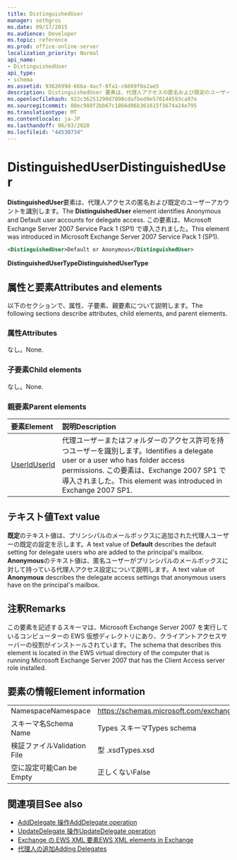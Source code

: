 ```yaml
---
title: DistinguishedUser
manager: sethgros
ms.date: 09/17/2015
ms.audience: Developer
ms.topic: reference
ms.prod: office-online-server
localization_priority: Normal
api_name:
- DistinguishedUser
api_type:
- schema
ms.assetid: 9362699d-666a-4acf-8fa1-c6669f0a2ae5
description: DistinguishedUser 要素は、代理人アクセスの匿名および既定のユーザーアカウントを識別します。 この要素は、Microsoft Exchange Server 2007 Service Pack 1 (SP1) で導入されました。
ms.openlocfilehash: 922c36251290d7090cdafbed9e570144593ca97e
ms.sourcegitcommit: 88ec988f2bb67c1866d06b361615f3674a24e795
ms.translationtype: MT
ms.contentlocale: ja-JP
ms.lasthandoff: 06/03/2020
ms.locfileid: "44530734"
---
```

# <a name="distinguisheduser"></a><span data-ttu-id="12e65-104">DistinguishedUser</span><span class="sxs-lookup"><span data-stu-id="12e65-104">DistinguishedUser</span></span>

<span data-ttu-id="12e65-105">**DistinguishedUser**要素は、代理人アクセスの匿名および既定のユーザーアカウントを識別します。</span><span class="sxs-lookup"><span data-stu-id="12e65-105">The **DistinguishedUser** element identifies Anonymous and Default user accounts for delegate access.</span></span> <span data-ttu-id="12e65-106">この要素は、Microsoft Exchange Server 2007 Service Pack 1 (SP1) で導入されました。</span><span class="sxs-lookup"><span data-stu-id="12e65-106">This element was introduced in Microsoft Exchange Server 2007 Service Pack 1 (SP1).</span></span> 
  
```xml
<DistinguishedUser>Default or Anonymous</DistinguishedUser>
```

 <span data-ttu-id="12e65-107">**DistinguishedUserType**</span><span class="sxs-lookup"><span data-stu-id="12e65-107">**DistinguishedUserType**</span></span>
## <a name="attributes-and-elements"></a><span data-ttu-id="12e65-108">属性と要素</span><span class="sxs-lookup"><span data-stu-id="12e65-108">Attributes and elements</span></span>

<span data-ttu-id="12e65-109">以下のセクションで、属性、子要素、親要素について説明します。</span><span class="sxs-lookup"><span data-stu-id="12e65-109">The following sections describe attributes, child elements, and parent elements.</span></span>
  
### <a name="attributes"></a><span data-ttu-id="12e65-110">属性</span><span class="sxs-lookup"><span data-stu-id="12e65-110">Attributes</span></span>

<span data-ttu-id="12e65-111">なし。</span><span class="sxs-lookup"><span data-stu-id="12e65-111">None.</span></span>
  
### <a name="child-elements"></a><span data-ttu-id="12e65-112">子要素</span><span class="sxs-lookup"><span data-stu-id="12e65-112">Child elements</span></span>

<span data-ttu-id="12e65-113">なし。</span><span class="sxs-lookup"><span data-stu-id="12e65-113">None.</span></span>
  
### <a name="parent-elements"></a><span data-ttu-id="12e65-114">親要素</span><span class="sxs-lookup"><span data-stu-id="12e65-114">Parent elements</span></span>

|<span data-ttu-id="12e65-115">**要素**</span><span class="sxs-lookup"><span data-stu-id="12e65-115">**Element**</span></span>|<span data-ttu-id="12e65-116">**説明**</span><span class="sxs-lookup"><span data-stu-id="12e65-116">**Description**</span></span>|
|:-----|:-----|
|[<span data-ttu-id="12e65-117">UserId</span><span class="sxs-lookup"><span data-stu-id="12e65-117">UserId</span></span>](userid.md) <br/> |<span data-ttu-id="12e65-118">代理ユーザーまたはフォルダーのアクセス許可を持つユーザーを識別します。</span><span class="sxs-lookup"><span data-stu-id="12e65-118">Identifies a delegate user or a user who has folder access permissions.</span></span> <span data-ttu-id="12e65-119">この要素は、Exchange 2007 SP1 で導入されました。</span><span class="sxs-lookup"><span data-stu-id="12e65-119">This element was introduced in Exchange 2007 SP1.</span></span>  <br/> |
   
## <a name="text-value"></a><span data-ttu-id="12e65-120">テキスト値</span><span class="sxs-lookup"><span data-stu-id="12e65-120">Text value</span></span>

<span data-ttu-id="12e65-121">**既定**のテキスト値は、プリンシパルのメールボックスに追加された代理人ユーザーの既定の設定を示します。</span><span class="sxs-lookup"><span data-stu-id="12e65-121">A text value of **Default** describes the default setting for delegate users who are added to the principal's mailbox.</span></span> <span data-ttu-id="12e65-122">**Anonymous**のテキスト値は、匿名ユーザーがプリンシパルのメールボックスに対して持っている代理人アクセス設定について説明します。</span><span class="sxs-lookup"><span data-stu-id="12e65-122">A text value of **Anonymous** describes the delegate access settings that anonymous users have on the principal's mailbox.</span></span> 
  
## <a name="remarks"></a><span data-ttu-id="12e65-123">注釈</span><span class="sxs-lookup"><span data-stu-id="12e65-123">Remarks</span></span>

<span data-ttu-id="12e65-124">この要素を記述するスキーマは、Microsoft Exchange Server 2007 を実行しているコンピューターの EWS 仮想ディレクトリにあり、クライアントアクセスサーバーの役割がインストールされています。</span><span class="sxs-lookup"><span data-stu-id="12e65-124">The schema that describes this element is located in the EWS virtual directory of the computer that is running Microsoft Exchange Server 2007 that has the Client Access server role installed.</span></span>
  
## <a name="element-information"></a><span data-ttu-id="12e65-125">要素の情報</span><span class="sxs-lookup"><span data-stu-id="12e65-125">Element information</span></span>

|||
|:-----|:-----|
|<span data-ttu-id="12e65-126">Namespace</span><span class="sxs-lookup"><span data-stu-id="12e65-126">Namespace</span></span>  <br/> |https://schemas.microsoft.com/exchange/services/2006/types  <br/> |
|<span data-ttu-id="12e65-127">スキーマ名</span><span class="sxs-lookup"><span data-stu-id="12e65-127">Schema Name</span></span>  <br/> |<span data-ttu-id="12e65-128">Types スキーマ</span><span class="sxs-lookup"><span data-stu-id="12e65-128">Types schema</span></span>  <br/> |
|<span data-ttu-id="12e65-129">検証ファイル</span><span class="sxs-lookup"><span data-stu-id="12e65-129">Validation File</span></span>  <br/> |<span data-ttu-id="12e65-130">型 .xsd</span><span class="sxs-lookup"><span data-stu-id="12e65-130">Types.xsd</span></span>  <br/> |
|<span data-ttu-id="12e65-131">空に設定可能</span><span class="sxs-lookup"><span data-stu-id="12e65-131">Can be Empty</span></span>  <br/> |<span data-ttu-id="12e65-132">正しくない</span><span class="sxs-lookup"><span data-stu-id="12e65-132">False</span></span>  <br/> |
   
## <a name="see-also"></a><span data-ttu-id="12e65-133">関連項目</span><span class="sxs-lookup"><span data-stu-id="12e65-133">See also</span></span>

- [<span data-ttu-id="12e65-134">AddDelegate 操作</span><span class="sxs-lookup"><span data-stu-id="12e65-134">AddDelegate operation</span></span>](adddelegate-operation.md)  
- [<span data-ttu-id="12e65-135">UpdateDelegate 操作</span><span class="sxs-lookup"><span data-stu-id="12e65-135">UpdateDelegate operation</span></span>](updatedelegate-operation.md)
- [<span data-ttu-id="12e65-136">Exchange の EWS XML 要素</span><span class="sxs-lookup"><span data-stu-id="12e65-136">EWS XML elements in Exchange</span></span>](ews-xml-elements-in-exchange.md)
- [<span data-ttu-id="12e65-137">代理人の追加</span><span class="sxs-lookup"><span data-stu-id="12e65-137">Adding Delegates</span></span>](https://msdn.microsoft.com/library/3a744150-66a3-4a13-9433-793603ba5038%28Office.15%29.aspx)

